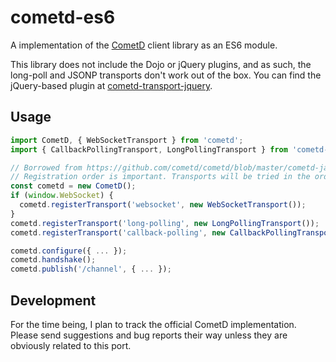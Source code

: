 # cometd-es6

A implementation of the [CometD](https://github.com/cometd/cometd) client library as an ES6 module.

This library does not include the Dojo or jQuery plugins, and as such, the long-poll and JSONP transports don't work out of the box. You can find the jQuery-based plugin at [cometd-transport-jquery](https://github.com/seansfkelley/cometd-transport-jquery).

## Usage

```js
import CometD, { WebSocketTransport } from 'cometd';
import { CallbackPollingTransport, LongPollingTransport } from 'cometd-transport-jquery';

// Borrowed from https://github.com/cometd/cometd/blob/master/cometd-javascript/jquery/src/main/webapp/jquery/jquery.cometd.js#L93
// Registration order is important. Transports will be tried in the order they are added.
const cometd = new CometD();
if (window.WebSocket) {
  cometd.registerTransport('websocket', new WebSocketTransport());
}
cometd.registerTransport('long-polling', new LongPollingTransport());
cometd.registerTransport('callback-polling', new CallbackPollingTransport());

cometd.configure({ ... });
cometd.handshake();
cometd.publish('/channel', { ... });
```

## Development

For the time being, I plan to track the official CometD implementation. Please send suggestions and bug reports their way unless they are obviously related to this port.